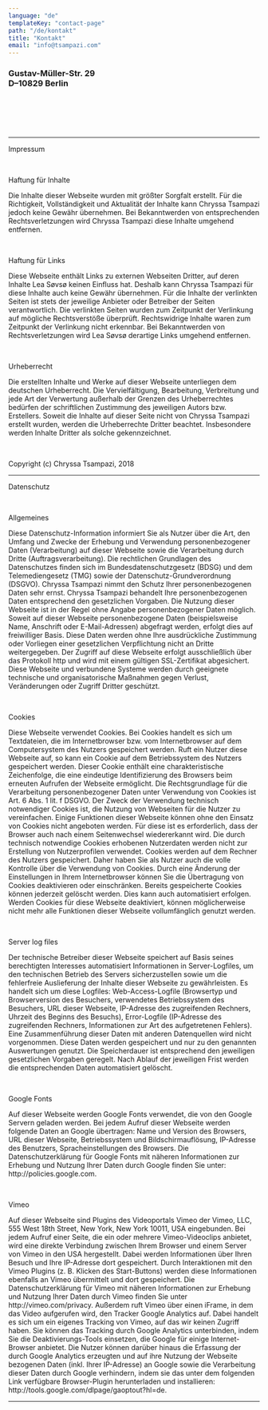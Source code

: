 ```yaml
---
language: "de"
templateKey: "contact-page"
path: "/de/kontakt"
title: "Kontakt"
email: "info@tsampazi.com"
---
```

<div class='contact'>
<h3>
Gustav-Müller-Str. 29
<br />
D–10829 Berlin
</h3>
<br />
<br /><br /><br />
<hr />
<p>
Impressum
</p><br />
<p>
Haftung für Inhalte
</p>
<p>
Die Inhalte dieser Webseite wurden mit größter Sorgfalt erstellt. Für die Richtigkeit, Vollständigkeit und Aktualität der Inhalte kann Chryssa Tsampazi jedoch keine Gewähr übernehmen. Bei Bekanntwerden von entsprechenden Rechtsverletzungen wird Chryssa Tsampazi diese Inhalte umgehend entfernen.
</p><br />
<p>
Haftung für Links
</p>
<p>
Diese Webseite enthält Links zu externen Webseiten Dritter, auf deren Inhalte Lea Søvsø keinen Einfluss hat. Deshalb kann Chryssa Tsampazi für diese Inhalte auch keine Gewähr übernehmen. Für die Inhalte der verlinkten Seiten ist stets der jeweilige Anbieter oder Betreiber der Seiten verantwortlich. Die verlinkten Seiten wurden zum Zeitpunkt der Verlinkung auf mögliche Rechtsverstöße überprüft. Rechtswidrige Inhalte waren zum Zeitpunkt der Verlinkung nicht erkennbar. Bei Bekanntwerden von Rechtsverletzungen wird Lea Søvsø derartige Links umgehend entfernen.
</p><br />
<p>
Urheberrecht
</p>
<p>
Die erstellten Inhalte und Werke auf dieser Webseite unterliegen dem deutschen Urheberrecht. Die Vervielfältigung, Bearbeitung, Verbreitung und jede Art der Verwertung außerhalb der Grenzen des Urheberrechtes bedürfen der schriftlichen Zustimmung des jeweiligen Autors bzw. Erstellers. Soweit die Inhalte auf dieser Seite nicht von Chryssa Tsampazi erstellt wurden, werden die Urheberrechte Dritter beachtet. Insbesondere werden Inhalte Dritter als solche gekennzeichnet.
</p><br />
<p>Copyright (c) Chryssa Tsampazi, 2018</p>
 <hr />
<p>
Datenschutz
</p><br />
<p>
Allgemeines
</p>
<p>
Diese Datenschutz-Information informiert Sie als Nutzer über die Art, den Umfang und Zwecke der Erhebung und Verwendung personenbezogener Daten (Verarbeitung) auf dieser Webseite sowie die Verarbeitung durch Dritte (Auftragsverarbeitung). Die rechtlichen Grundlagen des Datenschutzes finden sich im Bundesdatenschutzgesetz (BDSG) und dem Telemediengesetz (TMG) sowie der Datenschutz-Grundverordnung (DSGVO). Chryssa Tsampazi nimmt den Schutz Ihrer personenbezogenen Daten sehr ernst. Chryssa Tsampazi behandelt Ihre personenbezogenen Daten entsprechend den gesetzlichen Vorgaben. Die Nutzung dieser Webseite ist in der Regel ohne Angabe personenbezogener Daten möglich. Soweit auf dieser Webseite personenbezogene Daten (beispielsweise Name, Anschrift oder E-Mail-Adressen) abgefragt werden, erfolgt dies auf freiwilliger Basis. Diese Daten werden ohne Ihre ausdrückliche Zustimmung oder Vorliegen einer gesetzlichen Verpflichtung nicht an Dritte weitergegeben. Der Zugriff auf diese Webseite erfolgt ausschließlich über das Protokoll http und wird mit einem gültigen SSL-Zertifikat abgesichert. Diese Webseite und verbundene Systeme werden durch geeignete technische und organisatorische Maßnahmen gegen Verlust, Veränderungen oder Zugriff Dritter geschützt.
</p><br />
 <p>
Cookies
</p>

<p>
Diese Webseite verwendet Cookies. Bei Cookies handelt es sich um Textdateien, die im Internetbrowser bzw. vom Internetbrowser auf dem Computersystem des Nutzers gespeichert werden. Ruft ein Nutzer diese Webseite auf, so kann ein Cookie auf dem Betriebssystem des Nutzers gespeichert werden. Dieser Cookie enthält eine charakteristische Zeichenfolge, die eine eindeutige Identifizierung des Browsers beim erneuten Aufrufen der Webseite ermöglicht. Die Rechtsgrundlage für die Verarbeitung personenbezogener Daten unter Verwendung von Cookies ist Art. 6 Abs. 1 lit. f DSGVO. Der Zweck der Verwendung technisch notwendiger Cookies ist, die Nutzung von Webseiten für die Nutzer zu vereinfachen. Einige Funktionen dieser Webseite können ohne den Einsatz von Cookies nicht angeboten werden. Für diese ist es erforderlich, dass der Browser auch nach einem Seitenwechsel wiedererkannt wird. Die durch technisch notwendige Cookies erhobenen Nutzerdaten werden nicht zur Erstellung von Nutzerprofilen verwendet. Cookies werden auf dem Rechner des Nutzers gespeichert. Daher haben Sie als Nutzer auch die volle Kontrolle über die Verwendung von Cookies. Durch eine Änderung der Einstellungen in Ihrem Internetbrowser können Sie die Übertragung von Cookies deaktivieren oder einschränken. Bereits gespeicherte Cookies können jederzeit gelöscht werden. Dies kann auch automatisiert erfolgen. Werden Cookies für diese Webseite deaktiviert, können möglicherweise nicht mehr alle Funktionen dieser Webseite vollumfänglich genutzt werden.
</p><br />
<p>
Server log files
</p>
<p>
Der technische Betreiber dieser Webseite speichert auf Basis seines berechtigten Interesses automatisiert Informationen in Server-Logfiles, um den technischen Betrieb des Servers sicherzustellen sowie um die fehlerfreie Auslieferung der Inhalte dieser Webseite zu gewährleisten. Es handelt sich um diese Logfiles: Web-Access-Logfile (Browsertyp und Browserversion des Besuchers, verwendetes Betriebssystem des Besuchers, URL dieser Webseite, IP-Adresse des zugreifenden Rechners, Uhrzeit des Beginns des Besuchs), Error-Logfile (IP-Adresse des zugreifenden Rechners, Informationen zur Art des aufgetretenen Fehlers). Eine Zusammenführung dieser Daten mit anderen Datenquellen wird nicht vorgenommen. Diese Daten werden gespeichert und nur zu den genannten Auswertungen genutzt. Die Speicherdauer ist entsprechend den jeweiligen gesetzlichen Vorgaben geregelt. Nach Ablauf der jeweiligen Frist werden die entsprechenden Daten automatisiert gelöscht.
</p><br />
<p>
Google Fonts
</p>

<p>
Auf dieser Webseite werden Google Fonts verwendet, die von den Google Servern geladen werden. Bei jedem Aufruf dieser Webseite werden folgende Daten an Google übertragen: Name und Version des Browsers, URL dieser Webseite, Betriebssystem und Bildschirmauflösung, IP-Adresse des Benutzers, Spracheinstellungen des Browsers. Die Datenschutzerklärung für Google Fonts mit näheren Informationen zur Erhebung und Nutzung Ihrer Daten durch Google finden Sie unter: http://policies.google.com.
</p><br />
<p>
Vimeo
</p>
<p>
Auf dieser Webseite sind Plugins des Videoportals Vimeo der Vimeo, LLC, 555 West 18th Street, New York, New York 10011, USA eingebunden. Bei jedem Aufruf einer Seite, die ein oder mehrere Vimeo-Videoclips anbietet, wird eine direkte Verbindung zwischen Ihrem Browser und einem Server von Vimeo in den USA hergestellt. Dabei werden Informationen über Ihren Besuch und Ihre IP-Adresse dort gespeichert. Durch Interaktionen mit den Vimeo Plugins (z. B. Klicken des Start-Buttons) werden diese Informationen ebenfalls an Vimeo übermittelt und dort gespeichert. Die Datenschutzerklärung für Vimeo mit näheren Informationen zur Erhebung und Nutzung Ihrer Daten durch Vimeo finden Sie unter http://vimeo.com/privacy. Außerdem ruft Vimeo über einen iFrame, in dem das Video aufgerufen wird, den Tracker Google Analytics auf. Dabei handelt es sich um ein eigenes Tracking von Vimeo, auf das wir keinen Zugriff haben. Sie können das Tracking durch Google Analytics unterbinden, indem Sie die Deaktivierungs-Tools einsetzen, die Google für einige Internet-Browser anbietet. Die Nutzer können darüber hinaus die Erfassung der durch Google Analytics erzeugten und auf ihre Nutzung der Webseite bezogenen Daten (inkl. Ihrer IP-Adresse) an Google sowie die Verarbeitung dieser Daten durch Google verhindern, indem sie das unter dem folgenden Link verfügbare Browser-Plugin herunterladen und installieren: http://tools.google.com/dlpage/gaoptout?hl=de.
</p>
<hr />
<br /><br /><br />
</div>